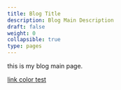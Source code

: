 ```yaml
---
title: Blog Title
description: Blog Main Description
draft: false
weight: 0
collapsible: true
type: pages
---
```


this is my blog main page.

[link color test](#)